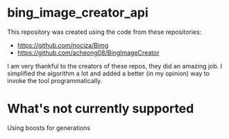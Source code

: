 # bing\_image\_creator\_api

This repository was created using the code from these repositories:
* https://github.com/nociza/Bimg
* https://github.com/acheong08/BingImageCreator

I am very thankful to the creators of these repos, they did an amazing job. I simplified the algorithm a lot and added a better (in my opinion) way to invoke the tool programmatically.

# What's not currently supported

Using boosts for generations
